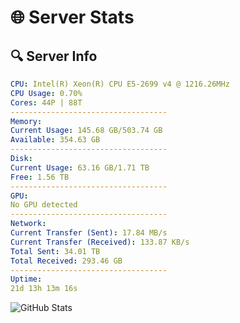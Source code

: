 # 🌐 Server Stats
## 🔍 Server Info
```yaml
CPU: Intel(R) Xeon(R) CPU E5-2699 v4 @ 1216.26MHz
CPU Usage: 0.70%
Cores: 44P | 88T
-----------------------------------
Memory:
Current Usage: 145.68 GB/503.74 GB
Available: 354.63 GB
-----------------------------------
Disk:
Current Usage: 63.16 GB/1.71 TB
Free: 1.56 TB
-----------------------------------
GPU:
No GPU detected
-----------------------------------
Network:
Current Transfer (Sent): 17.84 MB/s
Current Transfer (Received): 133.87 KB/s
Total Sent: 34.01 TB
Total Received: 293.46 GB
-----------------------------------
Uptime:
21d 13h 13m 16s
```
![GitHub Stats](https://img.shields.io/badge/Updated-2025-03-29_10:36:05-blue)